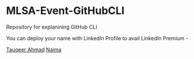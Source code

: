 # MLSA-Event-GitHubCLI
Repository for explanining GitHub CLI 


You can deploy your name with LinkedIn Profile to avail LinkedIn Premium - 

[Tauqeer Ahmad](https://www.linkedin.com/in/tauqeerahmad5201/) 
[Naima](https://github.com/NaimaAhmad0911)
